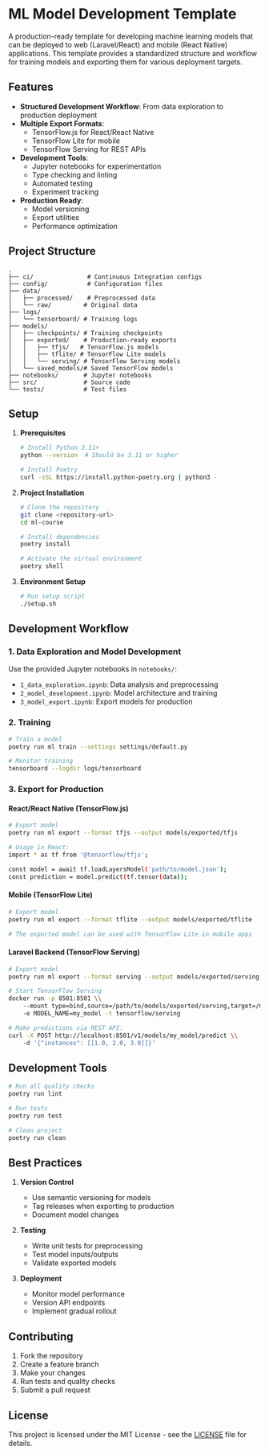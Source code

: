 # ML Model Development Template

A production-ready template for developing machine learning models that can be deployed to web (Laravel/React) and
mobile (React Native) applications. This template provides a standardized structure and workflow for training models and
exporting them for various deployment targets.

## Features

- **Structured Development Workflow**: From data exploration to production deployment
- **Multiple Export Formats**:
    - TensorFlow.js for React/React Native
    - TensorFlow Lite for mobile
    - TensorFlow Serving for REST APIs
- **Development Tools**:
    - Jupyter notebooks for experimentation
    - Type checking and linting
    - Automated testing
    - Experiment tracking
- **Production Ready**:
    - Model versioning
    - Export utilities
    - Performance optimization

## Project Structure

```
.
├── ci/               # Continuous Integration configs
├── config/           # Configuration files
├── data/
│   ├── processed/    # Preprocessed data
│   └── raw/         # Original data
├── logs/
│   └── tensorboard/ # Training logs
├── models/
│   ├── checkpoints/ # Training checkpoints
│   ├── exported/    # Production-ready exports
│   │   ├── tfjs/   # TensorFlow.js models
│   │   ├── tflite/ # TensorFlow Lite models
│   │   └── serving/ # TensorFlow Serving models
│   └── saved_models/# Saved TensorFlow models
├── notebooks/       # Jupyter notebooks
├── src/             # Source code
└── tests/           # Test files
```

## Setup

1. **Prerequisites**
   ```bash
   # Install Python 3.11+
   python --version  # Should be 3.11 or higher

   # Install Poetry
   curl -sSL https://install.python-poetry.org | python3 -
   ```

2. **Project Installation**
   ```bash
   # Clone the repository
   git clone <repository-url>
   cd ml-course

   # Install dependencies
   poetry install

   # Activate the virtual environment
   poetry shell
   ```

3. **Environment Setup**
   ```bash
   # Run setup script
   ./setup.sh
   ```

## Development Workflow

### 1. Data Exploration and Model Development

Use the provided Jupyter notebooks in `notebooks/`:

- `1_data_exploration.ipynb`: Data analysis and preprocessing
- `2_model_development.ipynb`: Model architecture and training
- `3_model_export.ipynb`: Export models for production

### 2. Training

```bash
# Train a model
poetry run ml train --settings settings/default.py

# Monitor training
tensorboard --logdir logs/tensorboard
```

### 3. Export for Production

#### React/React Native (TensorFlow.js)

```bash
# Export model
poetry run ml export --format tfjs --output models/exported/tfjs

# Usage in React:
import * as tf from '@tensorflow/tfjs';

const model = await tf.loadLayersModel('path/to/model.json');
const prediction = model.predict(tf.tensor(data));
```

#### Mobile (TensorFlow Lite)

```bash
# Export model
poetry run ml export --format tflite --output models/exported/tflite

# The exported model can be used with TensorFlow Lite in mobile apps
```

#### Laravel Backend (TensorFlow Serving)

```bash
# Export model
poetry run ml export --format serving --output models/exported/serving

# Start TensorFlow Serving
docker run -p 8501:8501 \\
    --mount type=bind,source=/path/to/models/exported/serving,target=/models/my_model \\
    -e MODEL_NAME=my_model -t tensorflow/serving

# Make predictions via REST API:
curl -X POST http://localhost:8501/v1/models/my_model/predict \\
    -d '{"instances": [[1.0, 2.0, 3.0]]}'
```

## Development Tools

```bash
# Run all quality checks
poetry run lint

# Run tests
poetry run test

# Clean project
poetry run clean
```

## Best Practices

1. **Version Control**
    - Use semantic versioning for models
    - Tag releases when exporting to production
    - Document model changes

2. **Testing**
    - Write unit tests for preprocessing
    - Test model inputs/outputs
    - Validate exported models

3. **Deployment**
    - Monitor model performance
    - Version API endpoints
    - Implement gradual rollout

## Contributing

1. Fork the repository
2. Create a feature branch
3. Make your changes
4. Run tests and quality checks
5. Submit a pull request

## License

This project is licensed under the MIT License - see the [LICENSE](LICENSE) file for details.
